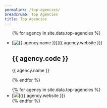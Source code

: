 ```yaml
---
permalink: /top-agencies/
breadcrumb: Top Agencies
title: Top Agencies
---
```


<ul class="block-grid">
  
{% for agency in site.data.top-agencies %}
  
  <li class="grid-item">
       <a>     
       [<img src="{{ agency.image-url }}" alt="{{ agency.name }}" />]({{ agency.website }})
        <h2>{{ agency.code }}</h2>
        <p>{{ agency.name }}</p>
       </a>
    </li>
     
{% endfor %}

</ul>

<ul>
{% for agency in site.data.top-agencies %}
  <li>
  [<img src="{{ agency.image-url }}" />]({{ agency.website }})
  </li>
{% endfor %}
</ul>
